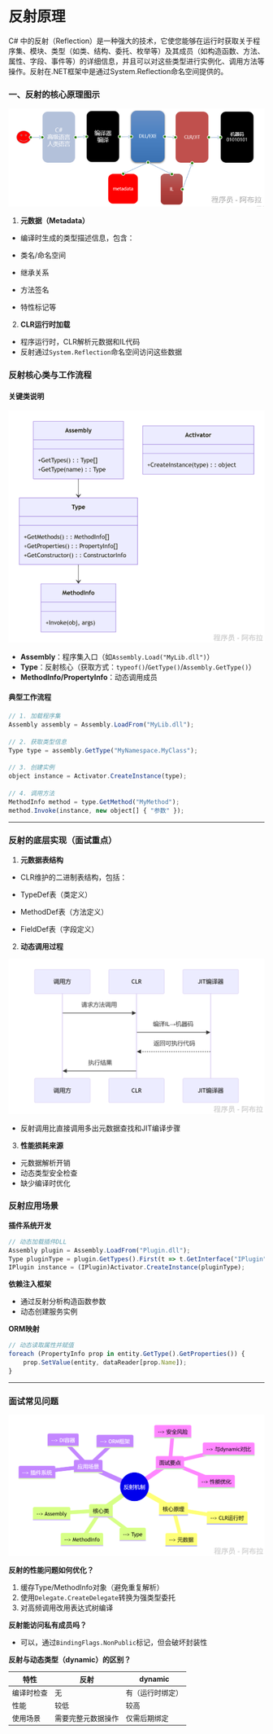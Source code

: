 # 反射原理

C# 中的反射（Reflection）是一种强大的技术，它使您能够在运行时获取关于程序集、模块、类型（如类、结构、委托、枚举等）及其成员（如构造函数、方法、属性、字段、事件等）的详细信息，并且可以对这些类型进行实例化、调用方法等操作。反射在.NET框架中是通过System.Reflection命名空间提供的。

### 一、反射的核心原理图示

![img](assets/1753689606511-d285305a-a318-4c7e-ab5b-e0370414c58a-1757495790081-9.png)

1. **元数据（Metadata）**

- 编译时生成的类型描述信息，包含： 

- 类名/命名空间
- 继承关系
- 方法签名
- 特性标记等

2. **CLR运行时加载**

- 程序运行时，CLR解析元数据和IL代码
- 反射通过`System.Reflection`命名空间访问这些数据

### 反射核心类与工作流程

#### 关键类说明

![img](assets/1753689237067-f26d47e3-10b8-41a4-bc71-33f28224b4b3.png)

- **Assembly**：程序集入口（如`Assembly.Load("MyLib.dll")`）
- **Type**：反射核心（获取方式：`typeof()`/`GetType()`/`Assembly.GetType()`）
- **MethodInfo/PropertyInfo**：动态调用成员

#### 典型工作流程

```js
// 1. 加载程序集
Assembly assembly = Assembly.LoadFrom("MyLib.dll");

// 2. 获取类型信息
Type type = assembly.GetType("MyNamespace.MyClass");

// 3. 创建实例
object instance = Activator.CreateInstance(type);

// 4. 调用方法
MethodInfo method = type.GetMethod("MyMethod");
method.Invoke(instance, new object[] { "参数" });
```

------

### 反射的底层实现（面试重点）

1. **元数据表结构**

- CLR维护的二进制表结构，包括： 

- TypeDef表（类定义）
- MethodDef表（方法定义）
- FieldDef表（字段定义）

2. **动态调用过程**

![img](assets/1753689373935-11409abb-2ea5-4a8a-b760-7db1f08daf9a.png)

- 反射调用比直接调用多出元数据查找和JIT编译步骤

3. **性能损耗来源**

- 元数据解析开销
- 动态类型安全检查
- 缺少编译时优化

### 反射应用场景

**插件系统开发**

```js
// 动态加载插件DLL
Assembly plugin = Assembly.LoadFrom("Plugin.dll");
Type pluginType = plugin.GetTypes().First(t => t.GetInterface("IPlugin") != null);
IPlugin instance = (IPlugin)Activator.CreateInstance(pluginType);
```

**依赖注入框架**

- 通过反射分析构造函数参数
- 动态创建服务实例

**ORM映射**

```js
// 动态读取属性并赋值
foreach (PropertyInfo prop in entity.GetType().GetProperties()) {
    prop.SetValue(entity, dataReader[prop.Name]);
}
```

------

### 面试常见问题

![img](assets/1753689405252-f6d4a90d-e931-4f9d-a312-0477e5a10d55.png)

**反射的性能问题如何优化？**

1. 缓存Type/MethodInfo对象（避免重复解析）
2. 使用`Delegate.CreateDelegate`转换为强类型委托
3. 对高频调用改用表达式树编译

**反射能访问私有成员吗？**

- 可以，通过`BindingFlags.NonPublic`标记，但会破坏封装性

**反射与动态类型（dynamic）的区别？** 

| 特性       | 反射               | dynamic          |
| ---------- | ------------------ | ---------------- |
| 编译时检查 | 无                 | 有（运行时绑定） |
| 性能       | 较低               | 较高             |
| 使用场景   | 需要完整元数据操作 | 仅需后期绑定     |

